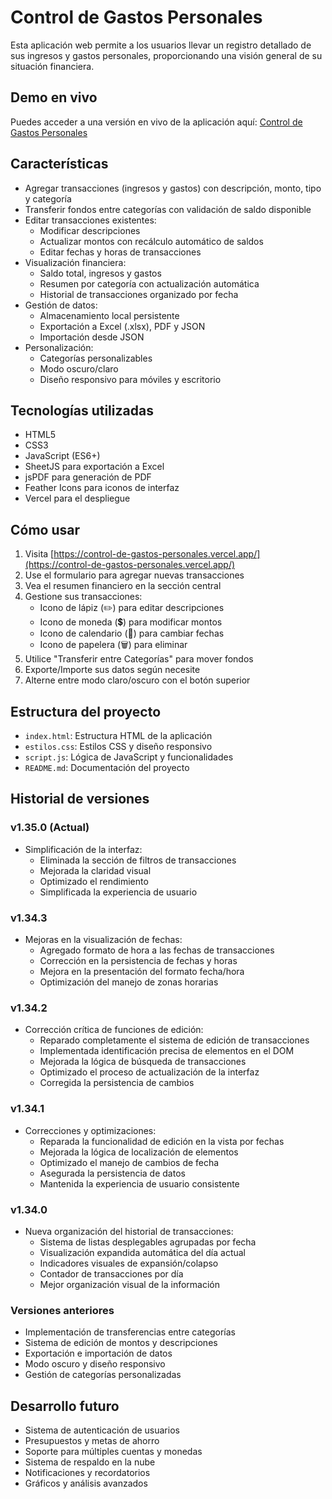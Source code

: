 # Control de Gastos Personales

Esta aplicación web permite a los usuarios llevar un registro detallado de sus ingresos y gastos personales, proporcionando una visión general de su situación financiera.

## Demo en vivo

Puedes acceder a una versión en vivo de la aplicación aquí: [Control de Gastos Personales](https://control-de-gastos-personales.vercel.app/)

## Características

- Agregar transacciones (ingresos y gastos) con descripción, monto, tipo y categoría
- Transferir fondos entre categorías con validación de saldo disponible
- Editar transacciones existentes:
  - Modificar descripciones
  - Actualizar montos con recálculo automático de saldos
  - Editar fechas y horas de transacciones
- Visualización financiera:
  - Saldo total, ingresos y gastos
  - Resumen por categoría con actualización automática
  - Historial de transacciones organizado por fecha
- Gestión de datos:
  - Almacenamiento local persistente
  - Exportación a Excel (.xlsx), PDF y JSON
  - Importación desde JSON
- Personalización:
  - Categorías personalizables
  - Modo oscuro/claro
  - Diseño responsivo para móviles y escritorio

## Tecnologías utilizadas

- HTML5
- CSS3
- JavaScript (ES6+)
- SheetJS para exportación a Excel
- jsPDF para generación de PDF
- Feather Icons para iconos de interfaz
- Vercel para el despliegue

## Cómo usar

1. Visita [https://control-de-gastos-personales.vercel.app/](https://control-de-gastos-personales.vercel.app/)
2. Use el formulario para agregar nuevas transacciones
3. Vea el resumen financiero en la sección central
4. Gestione sus transacciones:
   - Icono de lápiz (✏️) para editar descripciones
   - Icono de moneda (💲) para modificar montos
   - Icono de calendario (📅) para cambiar fechas
   - Icono de papelera (🗑️) para eliminar
5. Utilice "Transferir entre Categorías" para mover fondos
6. Exporte/Importe sus datos según necesite
7. Alterne entre modo claro/oscuro con el botón superior

## Estructura del proyecto

- `index.html`: Estructura HTML de la aplicación
- `estilos.css`: Estilos CSS y diseño responsivo
- `script.js`: Lógica de JavaScript y funcionalidades
- `README.md`: Documentación del proyecto

## Historial de versiones

### v1.35.0 (Actual)
- Simplificación de la interfaz:
  - Eliminada la sección de filtros de transacciones
  - Mejorada la claridad visual
  - Optimizado el rendimiento
  - Simplificada la experiencia de usuario

### v1.34.3
- Mejoras en la visualización de fechas:
  - Agregado formato de hora a las fechas de transacciones
  - Corrección en la persistencia de fechas y horas
  - Mejora en la presentación del formato fecha/hora
  - Optimización del manejo de zonas horarias

### v1.34.2
- Corrección crítica de funciones de edición:
  - Reparado completamente el sistema de edición de transacciones
  - Implementada identificación precisa de elementos en el DOM
  - Mejorada la lógica de búsqueda de transacciones
  - Optimizado el proceso de actualización de la interfaz
  - Corregida la persistencia de cambios

### v1.34.1
- Correcciones y optimizaciones:
  - Reparada la funcionalidad de edición en la vista por fechas
  - Mejorada la lógica de localización de elementos
  - Optimizado el manejo de cambios de fecha
  - Asegurada la persistencia de datos
  - Mantenida la experiencia de usuario consistente

### v1.34.0
- Nueva organización del historial de transacciones:
  - Sistema de listas desplegables agrupadas por fecha
  - Visualización expandida automática del día actual
  - Indicadores visuales de expansión/colapso
  - Contador de transacciones por día
  - Mejor organización visual de la información

### Versiones anteriores
- Implementación de transferencias entre categorías
- Sistema de edición de montos y descripciones
- Exportación e importación de datos
- Modo oscuro y diseño responsivo
- Gestión de categorías personalizadas

## Desarrollo futuro

- Sistema de autenticación de usuarios
- Presupuestos y metas de ahorro
- Soporte para múltiples cuentas y monedas
- Sistema de respaldo en la nube
- Notificaciones y recordatorios
- Gráficos y análisis avanzados

